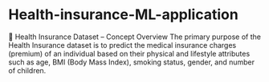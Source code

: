 # Health-insurance-ML-application
🏥 Health Insurance Dataset – Concept Overview  The primary purpose of the Health Insurance dataset is to predict the medical insurance charges (premium) of an individual based on their physical and lifestyle attributes such as age, BMI (Body Mass Index), smoking status, gender, and number of children.
